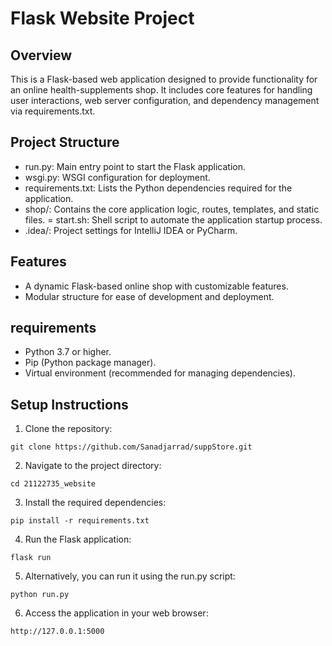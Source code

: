# Flask Website Project

## Overview

This is a Flask-based web application designed to provide functionality for an online health-supplements shop. It includes core features for handling user interactions, web server configuration, and dependency management via requirements.txt.

## Project Structure

- run.py: Main entry point to start the Flask application.
- wsgi.py: WSGI configuration for deployment.
- requirements.txt: Lists the Python dependencies required for the application.
- shop/: Contains the core application logic, routes, templates, and static files.
= start.sh: Shell script to automate the application startup process.
- .idea/: Project settings for IntelliJ IDEA or PyCharm.

## Features

- A dynamic Flask-based online shop with customizable features.
- Modular structure for ease of development and deployment.

## requirements

- Python 3.7 or higher.
- Pip (Python package manager).
- Virtual environment (recommended for managing dependencies).

## Setup Instructions

1. Clone the repository:
```
git clone https://github.com/Sanadjarrad/suppStore.git
```
2. Navigate to the project directory:
```
cd 21122735_website
```
3. Install the required dependencies:
```
pip install -r requirements.txt
```
4. Run the Flask application:
```
flask run
```
5. Alternatively, you can run it using the run.py script:
```
python run.py
```
6. Access the application in your web browser:
```
http://127.0.0.1:5000
```
